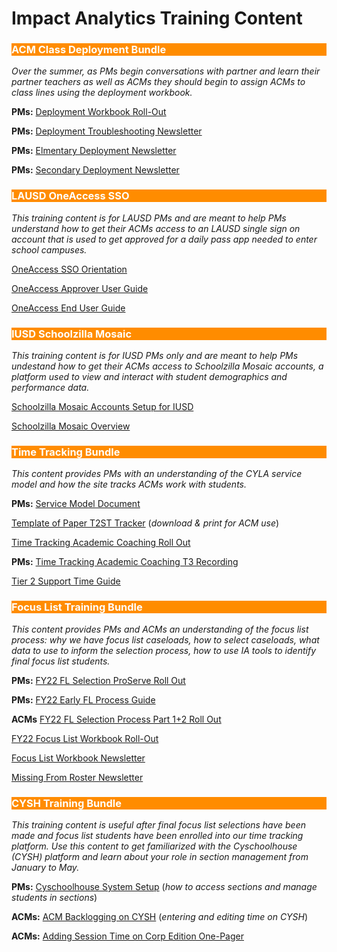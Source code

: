 # Impact Analytics Training Content


<body><h3 style="background-color:darkorange;"><c style=color:white;">ACM Class Deployment Bundle</h3></body>

*Over the summer, as PMs begin conversations with partner and learn their partner teachers as well as ACMs they should begin to assign ACMs to class lines using the deployment workbook.*

**PMs:** [Deployment Workbook Roll-Out](https://bit.ly/3qlLhU7)

**PMs:** [Deployment Troubleshooting Newsletter](https://bit.ly/3bGOk0A)

**PMs:** [Elmentary Deployment Newsletter](https://bit.ly/3wo8vtt)

**PMs:** [Secondary Deployment Newsletter](https://bit.ly/2YiQjF2)



<body><h3 style="background-color:darkorange;"><c style=color:white;">LAUSD OneAccess SSO</h3></body>

*This training content is for LAUSD PMs and are meant to help PMs understand how to get their ACMs access to an LAUSD single sign on account that is used to get approved for a daily pass app needed to enter school campuses.*

[OneAccess SSO Orientation](https://bit.ly/2ZNLh3Q)

[OneAccess Approver User Guide](https://bit.ly/3BLOKwU)

[OneAccess End User Guide](https://bit.ly/3GSXNjJ)



<body><h3 style="background-color:darkorange;"><c style=color:white;">IUSD Schoolzilla Mosaic</h3></body>

*This training content is for IUSD PMs only and are meant to help PMs undestand how to get their ACMs access to Schoolzilla Mosaic accounts, a platform used to view and interact with student demographics and performance data.*

[Schoolzilla Mosaic Accounts Setup for IUSD](https://bit.ly/3GNuQFE)

[Schoolzilla Mosaic Overview](https://bit.ly/2ZX5ox4)



<body><h3 style="background-color:darkorange;"><c style=color:white;">Time Tracking Bundle</h3></body>

*This content provides PMs with an understanding of the CYLA service model and how the site tracks ACMs work with students.*

**PMs:** [Service Model Document](https://bit.ly/3bPwyba)

[Template of Paper T2ST Tracker](https://bit.ly/3bLLWFC) (*download & print for ACM use*)

[Time Tracking Academic Coaching Roll Out](https://bit.ly/3BQ2Z46)

**PMs:** [Time Tracking Academic Coaching T3 Recording](https://bit.ly/3CNSort)

[Tier 2 Support Time Guide](https://bit.ly/3mODX0N)



<body><h3 style="background-color:darkorange;"><c style=color:white;">Focus List Training Bundle</h3></body>

*This content provides PMs and ACMs an understanding of the focus list process: why we have focus list caseloads, how to select caseloads, what data to use to inform the selection process, how to use IA tools to identify final focus list students.*

**PMs:** [FY22 FL Selection ProServe Roll Out](https://bit.ly/3o0rYg4)

**PMs:** [FY22 Early FL Process Guide](https://bit.ly/3CKvyRH)

**ACMs** [FY22 FL Selection Process Part 1+2 Roll Out](https://bit.ly/3EJ4brI)

[FY22 Focus List Workbook Roll-Out](https://bit.ly/3GVnlMP)

[Focus List Workbook Newsletter](https://bit.ly/2YgC1Vz)

[Missing From Roster Newsletter](https://bit.ly/3ELJFH6)




<body><h3 style="background-color:darkorange;"><c style=color:white;">CYSH Training Bundle</h3></body>

*This training content is useful after final focus list selections have been made and focus list students have been enrolled into our time tracking platform. Use this content to get familiarized with the Cyschoolhouse (CYSH) platform and learn about your role in section management from January to May.*

**PMs:** [Cyschoolhouse System Setup](https://bit.ly/3q7leQ4) (*how to access sections and manage students in sections*)

**ACMs:** [ACM Backlogging on CYSH](https://bit.ly/3BF1428) (*entering and editing time on CYSH*)

**ACMs:** [Adding Session Time on Corp Edition One-Pager](https://bit.ly/2ZRn7pG)